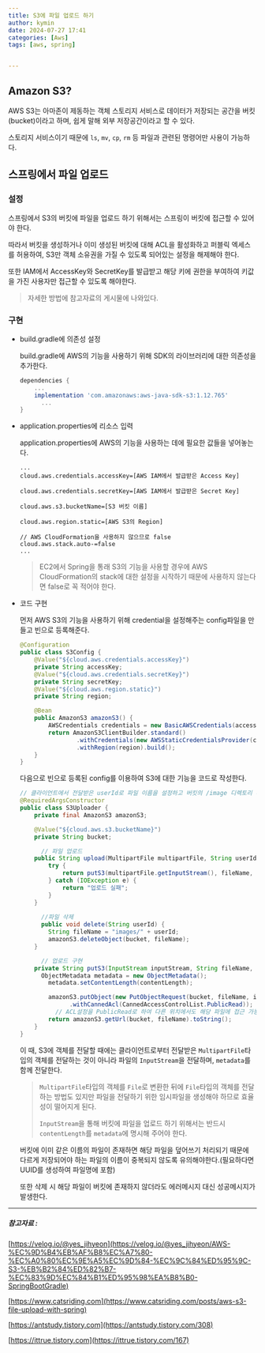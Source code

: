 ```yaml
---
title: S3에 파일 업로드 하기
author: kymin
date: 2024-07-27 17:41
categories: [Aws]
tags: [aws, spring]


---
```


## Amazon S3?

AWS S3는 아마존이 제동하는 객체 스토리지 서비스로 데이터가 저장되는 공간을 버킷(bucket)이라고 하며, 쉽게 말해 외부 저장공간이라고 할 수 있다.

스토리지 서비스이기 때문에 `ls`, `mv`, `cp`, `rm` 등 파일과 관련된 명령어만 사용이 가능하다.

## 스프링에서 파일 업로드

### 설정

스프링에서 S3의 버킷에 파일을 업로드 하기 위해서는 스프링이 버킷에 접근할 수 있어야 한다.

따라서 버킷을 생성하거나 이미 생성된 버킷에 대해 ACL을 활성화하고 퍼블릭 엑세스를 허용하여, S3만 객체 소유권을 가질 수 있도록 되어있는 설정을 해제해야 한다.

또한 IAM에서 AccessKey와 SecretKey를 발급받고 해당 키에 권한을 부여하여 키값을 가진 사용자만 접근할 수 있도록 해야한다.

> 자세한 방법에 참고자료의 게시물에 나와있다.

### 구현

- build.gradle에 의존성 설정

  build.gradle에 AWS의 기능을 사용하기 위해 SDK의 라이브러리에 대한 의존성을 추가한다.

  ```groovy
  dependencies {
      ...
      implementation 'com.amazonaws:aws-java-sdk-s3:1.12.765'
    	...
  }
  ```

- application.properties에 리소스 입력

  application.properties에 AWS의 기능을 사용하는 데에 필요한 값들을 넣어놓는다.

  ```
  ...
  cloud.aws.credentials.accessKey=[AWS IAM에서 발급받은 Access Key]
  
  cloud.aws.credentials.secretKey=[AWS IAM에서 발급받은 Secret Key]
  
  cloud.aws.s3.bucketName=[S3 버킷 이름]
  
  cloud.aws.region.static=[AWS S3의 Region]
  
  // AWS CloudFormation을 사용하지 않으므로 false
  cloud.aws.stack.auto-=false
  ...
  ```

  > EC2에서 Spring을 통래 S3의 기능을 사용할 경우에 AWS CloudFormation의 stack에 대한 설정을 시작하기 때문에 사용하지 않는다면 false로 꼭 적어야 한다.

- 코드 구현

  먼저 AWS S3의 기능을 사용하기 위해 credential을 설정해주는 config파일을 만들고 빈으로 등록해준다.

  ```java
  @Configuration
  public class S3Config {
      @Value("${cloud.aws.credentials.accessKey}")
      private String accessKey;
      @Value("${cloud.aws.credentials.secretKey}")
      private String secretKey;
      @Value("${cloud.aws.region.static}")
      private String region;
  
      @Bean
      public AmazonS3 amazonS3() {
          AWSCredentials credentials = new BasicAWSCredentials(accessKey, secretKey);
          return AmazonS3ClientBuilder.standard()
                  .withCredentials(new AWSStaticCredentialsProvider(credentials))
                  .withRegion(region).build();
      }
  }
  ```

  다음으로 빈으로 등록된 config를 이용하여 S3에 대한 기능을 코드로 작성한다.

  ```java
  // 클라이언트에서 전달받은 userId로 파일 이름을 설정하고 버킷의 /image 디렉토리 내에 파일을 저장
  @RequiredArgsConstructor
  public class S3Uploader {
      private final AmazonS3 amazonS3;
  
      @Value("${cloud.aws.s3.bucketName}")
      private String bucket;
  
    	// 파일 업로드
      public String upload(MultipartFile multipartFile, String userId) {
          try {
              return putS3(multipartFile.getInputStream(), fileName, multipartFile.getSize());
          } catch (IOException e) {
              return "업로드 실패";
          }
      }
    
    	//파일 삭제
    	public void delete(String userId) {
          String fileName = "images/" + userId;
          amazonS3.deleteObject(bucket, fileName);
      }
  
    	// 업로드 구현
      private String putS3(InputStream inputStream, String fileName, long contentLength) {
        ObjectMetadata metadata = new ObjectMetadata();
          metadata.setContentLength(contentLength);

          amazonS3.putObject(new PutObjectRequest(bucket, fileName, inputStream, metadata)
                .withCannedAcl(CannedAccessControlList.PublicRead));
        	// ACL설정을 PublicRead로 하여 다른 위치에서도 해당 파일에 접근 가능하도록 한다.
          return amazonS3.getUrl(bucket, fileName).toString();
      }
  }
  ```
  
  이 때, S3에 객체를 전달할 때에는 클라이언트로부터 전달받은 `MultipartFile`타입의 객체를 전달하는 것이 아니라 파일의 `InputStream`을 전달하며, `metadata`를 함께 전달한다.
  
  > `MultipartFile`타입의 객체를 `File`로 변환한 뒤에 `File`타입의 객체를 전달하는 방법도 있지만 파일을 전달하기 위한 임시파일을 생성해야 하므로 효율성이 떨어지게 된다.
  >
  > `InputStream`을 통해 버킷에 파일을 업로드 하기 위해서는 반드시 `contentLength`를 `metadata`에 명시해 주어야 한다.
  
  버킷에 이미 같은 이름의 파일이 존재하면 해당 파일을 덮어쓰기 처리되기 때문에 다르게 저장되어야 하는 파일의 이름이 중복되지 않도록 유의해야한다.(필요하다면 UUID를 생성하여 파일명에 포함)
  
  또한 삭제 시 해당 파일이 버킷에 존재하지 않더라도 에러메시지 대신 성공메시지가 발생한다.



---

##### 참고자료 :

[https://velog.io/@yes_jihyeon](https://velog.io/@yes_jihyeon/AWS-%EC%9D%B4%EB%AF%B8%EC%A7%80-%EC%A0%80%EC%9E%A5%EC%9D%84-%EC%9C%84%ED%95%9C-S3-%EB%B2%84%ED%82%B7-%EC%83%9D%EC%84%B1%ED%95%98%EA%B8%B0-SpringBootGradle)

[https://www.catsriding.com](https://www.catsriding.com/posts/aws-s3-file-upload-with-spring)

[https://antstudy.tistory.com](https://antstudy.tistory.com/308)

[https://ittrue.tistory.com](https://ittrue.tistory.com/167)